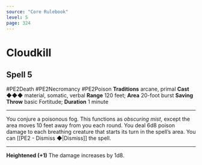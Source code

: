 ```yaml
---
source: "Core Rulebook"
level: 5
page: 324
---
```


# Cloudkill
## Spell 5
#PE2Death #PE2Necromancy #PE2Poison
**Traditions** arcane, primal
**Cast** ◆◆◆ material, somatic, verbal
**Range** 120 feet; **Area** 20-foot burst
**Saving Throw** basic Fortitude; **Duration** 1 minute

-----
You conjure a poisonous fog. This functions as *obscuring mist*, except the area moves 10 feet away from you each round. You deal 6d8 poison damage to each breathing creature that starts its turn in the spell’s area. You can [[PE2 - Dismiss ◆|Dismiss]] the spell. 

---
**Heightened (+1)** The damage increases by 1d8.